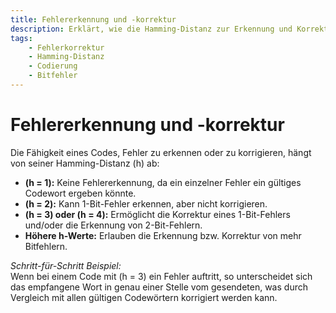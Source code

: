 ```yaml
---
title: Fehlererkennung und -korrektur
description: Erklärt, wie die Hamming-Distanz zur Erkennung und Korrektur von Bitfehlern in Codewörtern verwendet wird.
tags:
    - Fehlerkorrektur
    - Hamming-Distanz
    - Codierung
    - Bitfehler
---
```


# Fehlererkennung und -korrektur

Die Fähigkeit eines Codes, Fehler zu erkennen oder zu korrigieren, hängt von seiner Hamming-Distanz \(h\) ab:
- **\(h = 1\):** Keine Fehlererkennung, da ein einzelner Fehler ein gültiges Codewort ergeben könnte.
- **\(h = 2\):** Kann 1-Bit-Fehler erkennen, aber nicht korrigieren.
- **\(h = 3\) oder \(h = 4\):** Ermöglicht die Korrektur eines 1-Bit-Fehlers und/oder die Erkennung von 2-Bit-Fehlern.
- **Höhere h-Werte:** Erlauben die Erkennung bzw. Korrektur von mehr Bitfehlern.

*Schritt-für-Schritt Beispiel:*  
Wenn bei einem Code mit \(h = 3\) ein Fehler auftritt, so unterscheidet sich das empfangene Wort in genau einer Stelle vom gesendeten, was durch Vergleich mit allen gültigen Codewörtern korrigiert werden kann.

